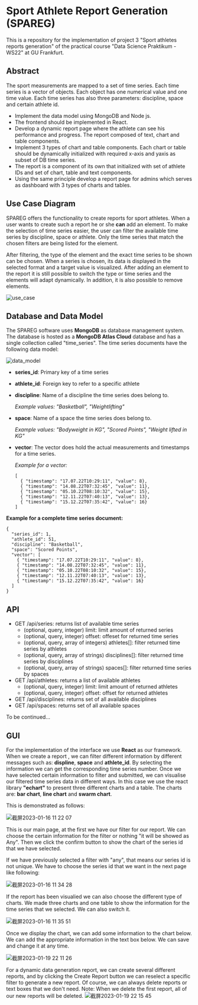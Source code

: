 # Sport Athlete Report Generation (SPAREG)

This is a repository for the implementation of project 3 "Sport athletes reports generation" of the practical course "Data Science Praktikum - WS22" at GU Frankfurt.

## Abstract

The sport measurements are mapped to a set of time series. Each time
series is a vector of objects. Each object has one numerical value and one
time value. Each time series has also three parameters: discipline, space
and certain athlete id.
* Implement the data model using MongoDB and Node js.
* The frontend should be implemented in React.
* Develop a dynamic report page where the athlete can see his performance and progress. The report composed of text, chart and table components.
* Implement 3 types of chart and table components. Each chart or table should be dynamically initialized with required x-axis and yaxis as subset of DB time series.
* The report is a component of its own that initialized with set of athlete IDs and set of chart, table and text components.
* Using the same principle develop a report page for admins which serves as dashboard with 3 types of charts and tables.

## Use Case Diagram

SPAREG offers the functionality to create reports for sport athletes. When a user wants to create such a report he or she **can** add an element. To make the selection of time series easier, the user can filter the available time series by discipline, space or athlete. Only the time series that match the chosen filters are being listed for the element.

After filtering, the type of the element and the exact time series to be shown can be chosen. When a series is chosen, its data is displayed in the selected format and a target value is visualized. After adding an element to the report it is still possible to switch the type or time series and the elements will adapt dynamically. In addition, it is also possible to remove elements.

![use_case](https://user-images.githubusercontent.com/29735893/215329317-2d6d2eb8-853e-43a5-b20a-64e0c016e4ec.png)

## Database and Data Model

The SPAREG software uses **MongoDB** as database management system. The database is hosted as a **MongoDB Atlas Cloud** database and has a single collection called "time_series". The time series documents have the following data model:

![data_model](https://user-images.githubusercontent.com/29735893/209586203-30d42f0c-1b6a-4b80-a231-a830a2af4de0.png)

* **series_id**: Primary key of a time series
* **athlete_id**: Foreign key to refer to a specific athlete
* **discipline**: Name of a discipline the time series does belong to.  

    *Example values: "Basketball", "Weightlifting"*

* **space**: Name of a space the time series does belong to.  

    *Example values: "Bodyweight in KG", "Scored Points", "Weight lifted in KG"*

* **vector**: The vector does hold the actual measurements and timestamps for a time series.  

   *Example for a vector:*  
   ```
   [  
     { "timestamp": "17.07.22T10:29:11", "value": 8},  
     { "timestamp": "14.08.22T07:32:45", "value": 11},  
     { "timestamp": "05.10.22T08:10:32", "value": 15},  
     { "timestamp": "12.11.22T07:40:13", "value": 13},  
     { "timestamp": "15.12.22T07:35:42", "value": 16}  
   ]
   ```
  
**Example for a complete time series document:**

```
{
  "series_id": 1,
  "athlete_id": 51,
  "discipline": "Basketball",
  "space": "Scored Points",
  "vector": [  
    { "timestamp": "17.07.22T10:29:11", "value": 8},  
    { "timestamp": "14.08.22T07:32:45", "value": 11},  
    { "timestamp": "05.10.22T08:10:32", "value": 15},  
    { "timestamp": "12.11.22T07:40:13", "value": 13},  
    { "timestamp": "15.12.22T07:35:42", "value": 16}  
  ]
}
```

## API

* GET /api/series: returns list of available time series
    * (optional, query, integer) limit: limit amount of returned series
    * (optional, query, integer) offset: offeset for returned time series
    * (optional, query, array of integers) athletes[]: filter returned time series by athletes
    * (optional, query, array of strings) disciplines[]: filter returned time series by disciplines
    * (optional, query, array of strings) spaces[]: filter returned time series by spaces
* GET /api/athletes: returns a list of available athletes
    * (optional, query, integer) limit: limit amount of returned athletes
    * (optional, query, integer) offset: offset for returned athletes
* GET /api/disciplines: returns set of all available disciplines
* GET /api/spaces: returns set of all available spaces

To be continued...

## GUI

For the implementation of the interface we use **React** as our framework.
When we create a report , we can filter different information by different messages such as: **displine**, **space** and **athlete_id**. By selecting the information we can get the corresponding time series number.
Once we have selected certain information to filter and submitted, we can visualise our filtered time series data in different ways. In this case we use the react library **"echart"** to present three different charts and a table. The charts are: **bar chart**, **line chart** and **swarm chart**.

This is demonstrated as follows:

![截屏2023-01-16 11 22 07](https://user-images.githubusercontent.com/72921749/212655362-6cc15e6c-96ec-496b-ba42-83516d1c73e3.png)

This is our main page, at the first we have our filter for our report. We can choose the certain information for the filter or nothing "it will be showed as Any". Then we click the confirm button to show the chart of the series id that we have selected.

If we have previously selected a filter with "any", that means our series id is not unique. We have to choose the series id that we want in the next page like following:

![截屏2023-01-16 11 34 28](https://user-images.githubusercontent.com/72921749/212657913-c14e2dbd-6979-45e7-a3ee-bee6c26ba434.png)

If the report has been visualied we can also choose the different type of charts. We made three charts and one table to show the information for the time series that we selected. We can also switch it.

![截屏2023-01-16 11 35 51](https://user-images.githubusercontent.com/72921749/212658172-7dc22b4f-0fb5-4a59-8378-e3a5179d3440.png)

Once we display the chart, we can add some information to the chart below. We can add the appropriate information in the text box below. We can save and change it at any time.

![截屏2023-01-19 22 11 26](https://user-images.githubusercontent.com/72921749/213560535-8091e48d-3d19-4c54-8b8b-c89027cf8acb.png)

For a dynamic data generation report, we can create several different reports, and by clicking the Create Report button we can reselect a specific filter to generate a new report. Of course, we can always delete reports or text boxes that we don't need. Note: When we delete the first report, all of our new reports will be deleted.
![截屏2023-01-19 22 15 45](https://user-images.githubusercontent.com/72921749/213561549-cc6d4398-6093-4eee-a774-57af3a1629cf.png)
